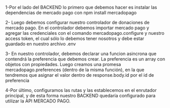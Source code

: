 1-Por el lado del BACKEND lo primero que debemos hacer es instalar las dependencias de mercado pago con npm install mercadopago

2- Luego debemos configurar nuestro controlador de donaciones de mercado pago. En el controlador debemos importar mercado pago y agregar las credenciales con el comando mercadopago.configure y nuestro access token, el cual sólo lo debemos tener nosotros y debe estar guardado en nuestro archivo .env

3- En nuestro controlador, debemos declarar una funcion asincrona que contendrá la preferencia que debemos crear. La preferencia es un array con objetos con propiedades. Luego creamos una promesa mercadopago.preferences (dentro de la misma función), en la que tendremos que asignar el valor dentro de response.body.id por el id de preferencia

4-Por último, configuramos las rutas y las establecemos en el enrutador principal, y de esta forma nuestro BACKEND quedaría configurado para utilizar la API MERCADO PAGO.
